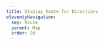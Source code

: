 ```yaml
---
title: Display Route for Directions
eleventyNavigation:
  key: Route
  parent: Map
  order: 20
---
```


